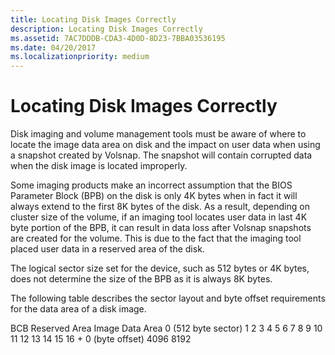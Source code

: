 ```yaml
---
title: Locating Disk Images Correctly
description: Locating Disk Images Correctly
ms.assetid: 7AC7DDDB-CDA3-4D0D-8D23-7BBA03536195
ms.date: 04/20/2017
ms.localizationpriority: medium
---
```


# Locating Disk Images Correctly


Disk imaging and volume management tools must be aware of where to locate the image data area on disk and the impact on user data when using a snapshot created by Volsnap. The snapshot will contain corrupted data when the disk image is located improperly.

Some imaging products make an incorrect assumption that the BIOS Parameter Block (BPB) on the disk is only 4K bytes when in fact it will always extend to the first 8K bytes of the disk. As a result, depending on cluster size of the volume, if an imaging tool locates user data in last 4K byte portion of the BPB, it can result in data loss after Volsnap snapshots are created for the volume. This is due to the fact that the imaging tool placed user data in a reserved area of the disk.

The logical sector size set for the device, such as 512 bytes or 4K bytes, does not determine the size of the BPB as it is always 8K bytes.

The following table describes the sector layout and byte offset requirements for the data area of a disk image.

BCB Reserved Area
Image Data Area
0 (512 byte sector)
1
2
3
4
5
6
7
8
9
10
11
12
13
14
15
16 +
0 (byte offset)
4096
8192
 

 

 




